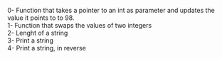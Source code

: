 0- Function that takes a pointer to an int as parameter and updates the value it points to to 98.</br>
1- Function that swaps the values of two integers</br>
2- Lenght of a string</br>
3- Print a string</br>
4- Print a string, in reverse</br>

